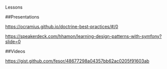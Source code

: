 
Lessons


##Presentations

https://ocramius.github.io/doctrine-best-practices/#/0

https://speakerdeck.com/hhamon/learning-design-patterns-with-symfony?slide=0

##Videos

https://gist.github.com/fesor/48677298a04357bb62ac0205f91603ab


